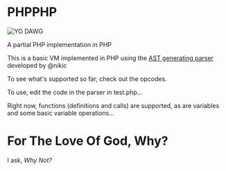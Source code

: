 PHPPHP
======

![YO DAWG](http://i.stack.imgur.com/JarJ0.jpg)

A partial PHP implementation in PHP

This is a basic VM implemented in PHP using the [AST generating parser](https://github.com/nikic/PHP-Parser) developed by @nikic

To see what's supported so far, check out the opcodes.

To use, edit the code in the parser in test.php...

Right now, functions (definitions and calls) are supported, as are variables and some basic variable operations...

For The Love Of God, Why?
=========================

I ask, *Why Not?*
